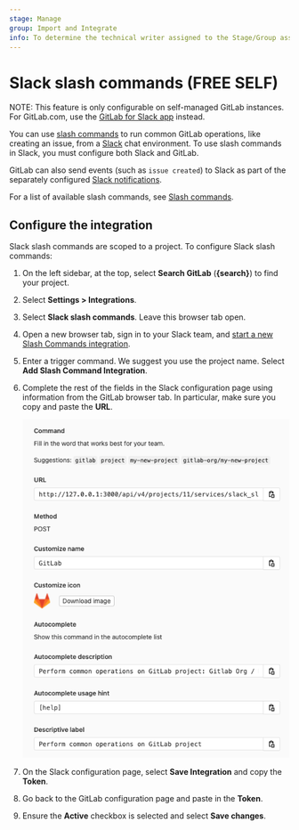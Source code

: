 ```yaml
---
stage: Manage
group: Import and Integrate
info: To determine the technical writer assigned to the Stage/Group associated with this page, see https://about.gitlab.com/handbook/product/ux/technical-writing/#assignments
---
```


# Slack slash commands **(FREE SELF)**

NOTE:
This feature is only configurable on self-managed GitLab instances.
For GitLab.com, use the [GitLab for Slack app](gitlab_slack_application.md) instead.

You can use [slash commands](gitlab_slack_application.md#slash-commands) to run common GitLab operations,
like creating an issue, from a [Slack](https://slack.com/) chat environment.
To use slash commands in Slack, you must configure both Slack and GitLab.

GitLab can also send events (such as `issue created`) to Slack as part of the
separately configured [Slack notifications](slack.md).

For a list of available slash commands, see [Slash commands](gitlab_slack_application.md#slash-commands).

## Configure the integration

Slack slash commands are scoped to a project. To configure Slack slash commands:

1. On the left sidebar, at the top, select **Search GitLab** (**{search}**) to find your project.
1. Select **Settings > Integrations**.
1. Select **Slack slash commands**. Leave this browser tab open.
1. Open a new browser tab, sign in to your Slack team, and [start a new Slash Commands integration](https://my.slack.com/services/new/slash-commands).
1. Enter a trigger command. We suggest you use the project name.
   Select **Add Slash Command Integration**.
1. Complete the rest of the fields in the Slack configuration page using information from the GitLab browser tab.
   In particular, make sure you copy and paste the **URL**.

   ![Slack setup instructions](img/slack_setup.png)

1. On the Slack configuration page, select **Save Integration** and copy the **Token**.
1. Go back to the GitLab configuration page and paste in the **Token**.
1. Ensure the **Active** checkbox is selected and select **Save changes**.
